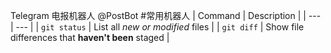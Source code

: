 Telegram
电报机器人
@PostBot
#常用机器人
| Command | Description |
| --- | --- |
| `git status` | List all *new or modified* files |
| `git diff` | Show file differences that **haven't been** staged |
